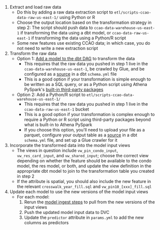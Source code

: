 1. Extract and load raw data
    * Do this by adding a raw data extraction script to `etl/scripts-ccao-data-raw-us-east-1/` using Python or R
    * Choose the output location based on the transformation strategy in step 2: The script should push data to `ccao-data-warehouse-us-east-1` if transforming the data using a dbt model, or `ccao-data-raw-us-east-1` if transforming the data using a Python/R script
    * Some new features use existing CCAO data; in which case, you do not need to write a new extraction script
2. Transform the raw data
    * Option 1: [Add a model to the dbt DAG](https://github.com/ccao-data/data-architecture/blob/master/dbt/README.md#-how-to-add-a-new-model) to transform the data
        * This requires that the raw data you pushed in step 1 live in the `ccao-data-warehouse-us-east-1`, be crawled by Glue, and be configured as a [source](https://docs.getdbt.com/docs/build/sources) in a dbt `schema.yml` file
        * This is a good option if your transformation is simple enough to be written as a SQL query, or as a Python script using Athena PySpark's [built-in third-party packages](https://docs.aws.amazon.com/athena/latest/ug/notebooks-spark-preinstalled-python-libraries.html)
    * Option 2: Add a Python/R script to `etl/scripts-ccao-data-warehouse-us-east-1/`
        * This requires that the raw data you pushed in step 1 live in the `ccao-data-raw-us-east-1` bucket
        * This is a good option if your transformation is complex enough to require a Python or R script using third-party packages beyond what is built-in to Athena PySpark
        * If you choose this option, you'll need to upload your file as a parquet, configure your output table as a [source](https://docs.getdbt.com/docs/build/sources) in a dbt `schema.yml` file, and set up a Glue crawler for it
3. Incorporate the transformed data into the model input views
    * The views in question include `vw_pin_condo_input`, `vw_res_card_input`, and `vw_shared_input`; choose the correct view depending on whether the feature should be available to the condo model, the res model, or both, and update the view definition in the appropriate dbt model to join to the transformation table you created in step 2
    * If the attribute is spatial, you should also include the new feature in the relevant `crosswalk_year_fill.sql` and `vw_pin10_[xxx]_fill.sql`
4. Update each model to use the new versions of the model input views
    * For each model:
        1. Rerun the [model ingest steps](https://github.com/ccao-data/model-res-avm?tab=readme-ov-file#usage) to pull from the new versions of the input views
        2. Push the updated model input data to DVC
        3. Update the `predictor` attribute in `params.yml` to add the new columns as predictors

